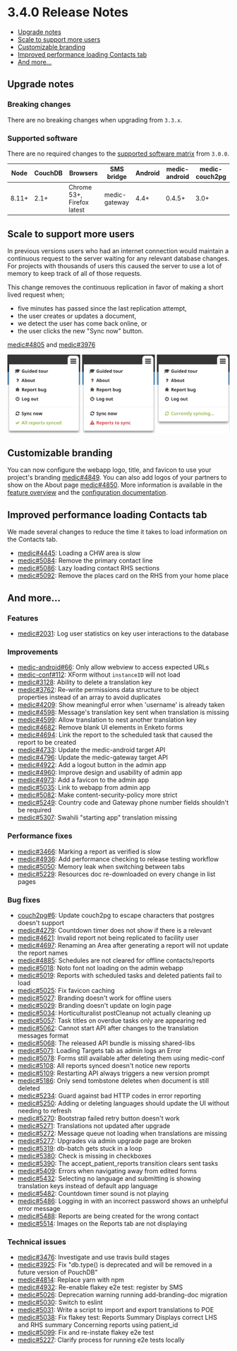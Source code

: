 # 3.4.0 Release Notes

- [Upgrade notes](#upgrade-notes)
- [Scale to support more users](#scale-to-support-more-users)
- [Customizable branding](#customizable-branding)
- [Improved performance loading Contacts tab](#improved-performance-loading-contacts-tab)
- [And more...](#and-more)

## Upgrade notes

### Breaking changes

There are no breaking changes when upgrading from `3.3.x`.

### Supported software

There are no required changes to the [supported software matrix](https://github.com/medic/medic-docs/blob/master/installation/supported-software.md) from `3.0.0`.

| Node | CouchDB | Browsers | SMS bridge | Android | medic-android | medic-couch2pg |
|----|----|----|----|----|----|---|
| 8.11+ | 2.1+ | Chrome 53+, Firefox latest | medic-gateway | 4.4+ | 0.4.5+ | 3.0+ |

## Scale to support more users

In previous versions users who had an internet connection would maintain a continuous request to the server waiting for any relevant database changes. For projects with thousands of users this caused the server to use a lot of memory to keep track of all of those requests.

This change removes the continuous replication in favor of making a short lived request when;

- five minutes has passed since the last replication attempt,
- the user creates or updates a document,
- we detect the user has come back online, or
- the user clicks the new "Sync now" button.

[medic#4805](https://github.com/medic/medic/issues/4805) and [medic#3976](https://github.com/medic/medic/issues/3976)

![Screenshots](images/3.4.0-sync-now.png)

## Customizable branding

You can now configure the webapp logo, title, and favicon to use your project's branding [medic#4849](https://github.com/medic/medic/issues/4849). You can also add logos of your partners to show on the About page [medic#4850](https://github.com/medic/medic/issues/4850). More information is available in the [feature overview](https://github.com/medic/medic-docs/blob/master/features/webapp-branding.pdf) and the [configuration documentation](https://github.com/medic/medic-docs/blob/master/configuration/developing-community-health-applications.md#graphics).

## Improved performance loading Contacts tab

We made several changes to reduce the time it takes to load information on the Contacts tab.

- [medic#4445](https://github.com/medic/medic/issues/4445): Loading a CHW area is slow
- [medic#5084](https://github.com/medic/medic/issues/5084): Remove the primary contact line
- [medic#5086](https://github.com/medic/medic/issues/5086): Lazy loading contact RHS sections
- [medic#5092](https://github.com/medic/medic/issues/5092): Remove the places card on the RHS from your home place

## And more...

### Features

- [medic#2031](https://github.com/medic/medic/issues/2031): Log user statistics on key user interactions to the database

### Improvements

- [medic-android#66](https://github.com/medic/medic-android/issues/66): Only allow webview to access expected URLs
- [medic-conf#112](https://github.com/medic/medic-conf/issues/112): XForm without `instanceID` will not load
- [medic#3128](https://github.com/medic/medic/issues/3128): Ability to delete a translation key
- [medic#3762](https://github.com/medic/medic/issues/3762): Re-write permissions data structure to be object properties instead of an array to avoid duplicates
- [medic#4209](https://github.com/medic/medic/issues/4209): Show meaningful error when 'username' is already taken
- [medic#4598](https://github.com/medic/medic/issues/4598): Message's translation key sent when translation is missing
- [medic#4599](https://github.com/medic/medic/issues/4599): Allow translation to nest another translation key
- [medic#4682](https://github.com/medic/medic/issues/4682): Remove blank UI elements in Enketo forms
- [medic#4694](https://github.com/medic/medic/issues/4694): Link the report to the scheduled task that caused the report to be created
- [medic#4733](https://github.com/medic/medic/issues/4733): Update the medic-android target API
- [medic#4796](https://github.com/medic/medic/issues/4796): Update the medic-gateway target API
- [medic#4922](https://github.com/medic/medic/issues/4922): Add a logout button in the admin app
- [medic#4960](https://github.com/medic/medic/issues/4960): Improve design and usability of admin app
- [medic#4973](https://github.com/medic/medic/issues/4973): Add a favicon to the admin app
- [medic#5035](https://github.com/medic/medic/issues/5035): Link to webapp from admin app
- [medic#5082](https://github.com/medic/medic/issues/5082): Make content-security-policy more strict
- [medic#5249](https://github.com/medic/medic/issues/5249): Country code and Gateway phone number fields shouldn't be required
- [medic#5307](https://github.com/medic/medic/issues/5307): Swahili "starting app" translation missing

### Performance fixes

- [medic#3466](https://github.com/medic/medic/issues/3466): Marking a report as verified is slow
- [medic#4936](https://github.com/medic/medic/issues/4936): Add performance checking to release testing workflow
- [medic#5050](https://github.com/medic/medic/issues/5050): Memory leak when switching between tabs
- [medic#5229](https://github.com/medic/medic/issues/5229): Resources doc re-downloaded on every change in list pages

### Bug fixes

- [couch2pg#6](https://github.com/medic/couch2pg/issues/6): Update couch2pg to escape characters that postgres doesn't support
- [medic#4279](https://github.com/medic/medic/issues/4279): Countdown timer does not show if there is a relevant
- [medic#4621](https://github.com/medic/medic/issues/4621): Invalid report not being replicated to facility user
- [medic#4697](https://github.com/medic/medic/issues/4697): Renaming an Area after generating a report will not update the report names
- [medic#4885](https://github.com/medic/medic/issues/4885): Schedules are not cleared for offline contacts/reports
- [medic#5018](https://github.com/medic/medic/issues/5018): Noto font not loading on the admin webapp
- [medic#5019](https://github.com/medic/medic/issues/5019): Reports with scheduled tasks and deleted patients fail to load
- [medic#5025](https://github.com/medic/medic/issues/5025): Fix favicon caching
- [medic#5027](https://github.com/medic/medic/issues/5027): Branding doesn't work for offline users
- [medic#5029](https://github.com/medic/medic/issues/5029): Branding doesn't update on login page
- [medic#5034](https://github.com/medic/medic/issues/5034): Horticulturalist postCleanup not actually cleaning up
- [medic#5057](https://github.com/medic/medic/issues/5057): Task titles on overdue tasks only are appearing red
- [medic#5062](https://github.com/medic/medic/issues/5062): Cannot start API after changes to the translation messages format
- [medic#5068](https://github.com/medic/medic/issues/5068): The released API bundle is missing shared-libs
- [medic#5071](https://github.com/medic/medic/issues/5071): Loading Targets tab as admin logs an Error
- [medic#5078](https://github.com/medic/medic/issues/5078): Forms still available after deleting them using medic-conf
- [medic#5108](https://github.com/medic/medic/issues/5108): All reports synced doesn't notice new reports
- [medic#5109](https://github.com/medic/medic/issues/5109): Restarting API always triggers a new version prompt
- [medic#5186](https://github.com/medic/medic/issues/5186): Only send tombstone deletes when document is still deleted
- [medic#5234](https://github.com/medic/medic/issues/5234): Guard against bad HTTP codes in error reporting
- [medic#5250](https://github.com/medic/medic/issues/5250): Adding or deleting languages should update the UI without needing to refresh
- [medic#5270](https://github.com/medic/medic/issues/5270): Bootstrap failed retry button doesn't work
- [medic#5271](https://github.com/medic/medic/issues/5271): Translations not updated after upgrade
- [medic#5272](https://github.com/medic/medic/issues/5272): Message queue not loading when translations are missing
- [medic#5277](https://github.com/medic/medic/issues/5277): Upgrades via admin upgrade page are broken
- [medic#5319](https://github.com/medic/medic/issues/5319): db-batch gets stuck in a loop
- [medic#5380](https://github.com/medic/medic/issues/5380): Check is missing in checkboxes
- [medic#5390](https://github.com/medic/medic/issues/5390): The accept_patient_reports transition clears sent tasks
- [medic#5409](https://github.com/medic/medic/issues/5409): Errors when navigating away from edited forms
- [medic#5432](https://github.com/medic/medic/issues/5432): Selecting no language and submitting is showing translation keys instead of default app language
- [medic#5482](https://github.com/medic/medic/issues/5482): Countdown timer sound is not playing
- [medic#5486](https://github.com/medic/medic/issues/5486): Logging in with an incorrect password shows an unhelpful error message
- [medic#5488](https://github.com/medic/medic/issues/5488): Reports are being created for the wrong contact
- [medic#5514](https://github.com/medic/medic/issues/5514): Images on the Reports tab are not displaying

### Technical issues

- [medic#3476](https://github.com/medic/medic/issues/3476): Investigate and use travis build stages
- [medic#3925](https://github.com/medic/medic/issues/3925): Fix "db.type() is deprecated and will be removed in a future version of PouchDB"
- [medic#4814](https://github.com/medic/medic/issues/4814): Replace yarn with npm
- [medic#4932](https://github.com/medic/medic/issues/4932): Re-enable flakey e2e test: register by SMS
- [medic#5026](https://github.com/medic/medic/issues/5026): Deprecation warning running add-branding-doc migration
- [medic#5030](https://github.com/medic/medic/issues/5030): Switch to eslint
- [medic#5031](https://github.com/medic/medic/issues/5031): Write a script to import and export translations to POE
- [medic#5038](https://github.com/medic/medic/issues/5038): Fix flakey test: Reports Summary Displays correct LHS and RHS summary Concerning reports using patient_id
- [medic#5099](https://github.com/medic/medic/issues/5099): Fix and re-instate flakey e2e test
- [medic#5227](https://github.com/medic/medic/issues/5227): Clarify process for running e2e tests locally

